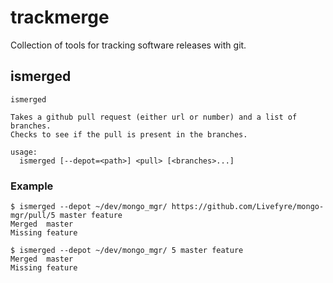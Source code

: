 # trackmerge

Collection of tools for tracking software releases with git.

## ismerged
```
ismerged

Takes a github pull request (either url or number) and a list of branches.
Checks to see if the pull is present in the branches.

usage:
  ismerged [--depot=<path>] <pull> [<branches>...]
```

### Example
```
$ ismerged --depot ~/dev/mongo_mgr/ https://github.com/Livefyre/mongo-mgr/pull/5 master feature
Merged  master
Missing feature
```
```
$ ismerged --depot ~/dev/mongo_mgr/ 5 master feature
Merged  master
Missing feature
```
